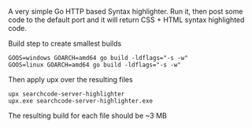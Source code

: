 A very simple Go HTTP based Syntax highlighter. Run it, then post some code to the default port and it will return 
CSS + HTML syntax highlighted code.

Build step to create smallest builds

```
GOOS=windows GOARCH=amd64 go build -ldflags="-s -w"
GOOS=linux GOARCH=amd64 go build -ldflags="-s -w"
```

Then apply upx over the resulting files

```
upx searchcode-server-highlighter
upx.exe searchcode-server-highlighter.exe
```

The resulting build for each file should be ~3 MB